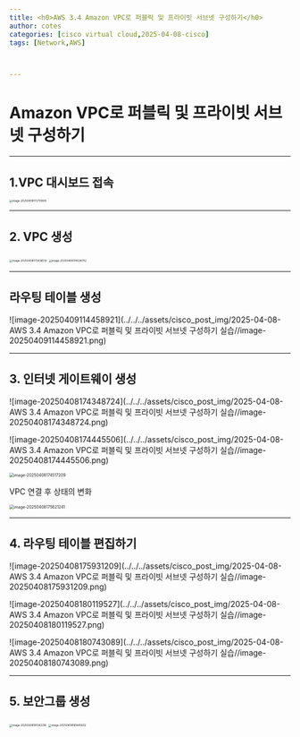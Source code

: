 ```yaml
---
title: <h0>AWS 3.4 Amazon VPC로 퍼블릭 및 프라이빗 서브넷 구성하기</h0>
author: cotes 
categories: [cisco virtual cloud,2025-04-08-cisco]
tags: [Network,AWS]



---
```


# Amazon VPC로 퍼블릭 및 프라이빗 서브넷 구성하기

------

## 1.VPC 대시보드 접속

<img src="../../../assets/cisco_post_img/2025-04-08-AWS 3.4 Amazon VPC로 퍼블릭 및 프라이빗 서브넷 구성하기 실습//image-20250408172710805.png" alt="image-20250408172710805" style="zoom: 33%;" />

------

## 2. VPC 생성

<img src="../../../assets/cisco_post_img/2025-04-08-AWS 3.4 Amazon VPC로 퍼블릭 및 프라이빗 서브넷 구성하기 실습//image-20250408173438519.png" alt="image-20250408173438519" style="zoom: 33%;" />

<img src="../../../assets/cisco_post_img/2025-04-08-AWS 3.4 Amazon VPC로 퍼블릭 및 프라이빗 서브넷 구성하기 실습//image-20250408174038752.png" alt="image-20250408174038752" style="zoom: 33%;" />

------

## 라우팅 테이블 생성

![image-20250409114458921](../../../assets/cisco_post_img/2025-04-08-AWS 3.4 Amazon VPC로 퍼블릭 및 프라이빗 서브넷 구성하기 실습//image-20250409114458921.png)



------

## 3. 인터넷 게이트웨이 생성

![image-20250408174348724](../../../assets/cisco_post_img/2025-04-08-AWS 3.4 Amazon VPC로 퍼블릭 및 프라이빗 서브넷 구성하기 실습//image-20250408174348724.png)



![image-20250408174445506](../../../assets/cisco_post_img/2025-04-08-AWS 3.4 Amazon VPC로 퍼블릭 및 프라이빗 서브넷 구성하기 실습//image-20250408174445506.png)

<img src="../../../assets/cisco_post_img/2025-04-08-AWS 3.4 Amazon VPC로 퍼블릭 및 프라이빗 서브넷 구성하기 실습//image-20250408174517209.png" alt="image-20250408174517209" style="zoom:50%;" />

VPC 연결 후 상태의 변화

<img src="../../../assets/cisco_post_img/2025-04-08-AWS 3.4 Amazon VPC로 퍼블릭 및 프라이빗 서브넷 구성하기 실습//image-20250408175621241.png" alt="image-20250408175621241" style="zoom:50%;" />

------

## 4. 라우팅 테이블 편집하기

![image-20250408175931209](../../../assets/cisco_post_img/2025-04-08-AWS 3.4 Amazon VPC로 퍼블릭 및 프라이빗 서브넷 구성하기 실습//image-20250408175931209.png)

![image-20250408180119527](../../../assets/cisco_post_img/2025-04-08-AWS 3.4 Amazon VPC로 퍼블릭 및 프라이빗 서브넷 구성하기 실습//image-20250408180119527.png)

![image-20250408180743089](../../../assets/cisco_post_img/2025-04-08-AWS 3.4 Amazon VPC로 퍼블릭 및 프라이빗 서브넷 구성하기 실습//image-20250408180743089.png)

------

## 5. 보안그룹 생성

<img src="../../../assets/cisco_post_img/2025-04-08-AWS 3.4 Amazon VPC로 퍼블릭 및 프라이빗 서브넷 구성하기 실습//image-20250408181342216.png" alt="image-20250408181342216" style="zoom: 33%;" />

<img src="../../../assets/cisco_post_img/2025-04-08-AWS 3.4 Amazon VPC로 퍼블릭 및 프라이빗 서브넷 구성하기 실습//image-20250408181445602.png" alt="image-20250408181445602" style="zoom:33%;" />